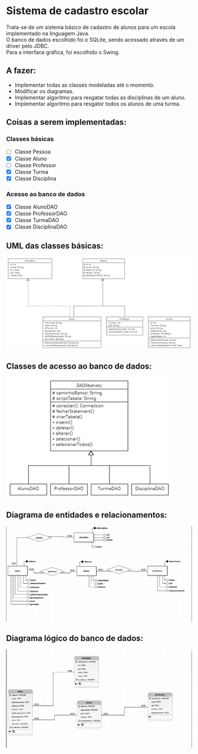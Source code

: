 # Sistema de cadastro escolar
Trata-se de um sistema básico de cadastro de alunos para um escola implementado na linguagem Java.  
O banco de dados escolhido foi o SQLite, sendo acessado através de um driver pelo JDBC.  
Para a interface gráfica, foi escolhido o Swing.

## A fazer:
- Implementar todas as classes modeladas até o momento.
- Modificar os diagramas.
- Implementar algoritmo para resgatar todas as disciplinas de um aluno.
- Implementar algoritmo para resgator todos os alunos de uma turma.
## Coisas a serem implementadas:
### Classes básicas
- [ ] Classe Pessoa
- [x] Classe Aluno
- [ ] Classe Professor
- [x] Classe Turma
- [x] Classe Disciplina
### Acesso ao banco de dados
- [x] Classe AlunoDAO
- [x] Classe ProfessorDAO
- [x] Classe TurmaDAO
- [x] Classe DisciplinaDAO

## UML das classes básicas:
![UML das classes básicas](classes_uml.png "Classes")

## Classes de acesso ao banco de dados:
![UML das classes de acesso ao banco de dados](classes_dao.png "Acesso ao banco")

## Diagrama de entidades e relacionamentos:
![Diagrama de entidades e relacionamentos](modelo_entidade_relacionamento.jpeg)

## Diagrama lógico do banco de dados:
![Diagrama lógico do banco de dados](diagrama_logico.jpeg)

